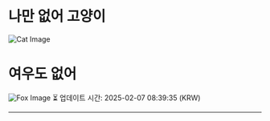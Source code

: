 
# 나만 없어 고양이

![Cat Image](https://cdn2.thecatapi.com/images/bb4.jpg)

# 여우도 없어
![Fox Image](https://randomfox.ca/images/77.jpg)
⏳ 업데이트 시간: 2025-02-07 08:39:35 (KRW)

---

